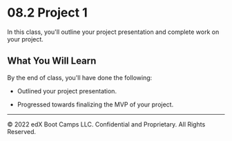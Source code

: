 # 08.2 Project 1
In this class, you'll outline your project presentation and complete work on your project.

## What You Will Learn
By the end of class, you'll have done the following:

* Outlined your project presentation.

* Progressed towards finalizing the MVP of your project.

---
© 2022 edX Boot Camps LLC. Confidential and Proprietary. All Rights Reserved.
